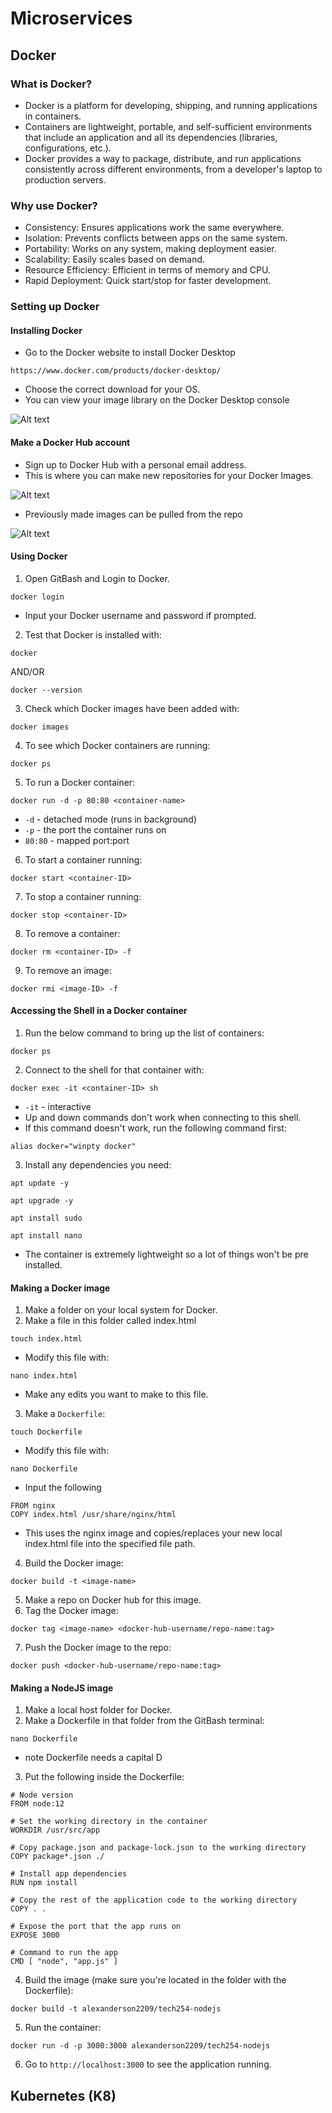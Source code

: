 # Microservices

## Docker

### What is Docker?

- Docker is a platform for developing, shipping, and running applications in containers. 
- Containers are lightweight, portable, and self-sufficient environments that include an application and all its dependencies (libraries, configurations, etc.). 
- Docker provides a way to package, distribute, and run applications consistently across different environments, from a developer's laptop to production servers.

### Why use Docker?

- Consistency: Ensures applications work the same everywhere.
- Isolation: Prevents conflicts between apps on the same system.
- Portability: Works on any system, making deployment easier.
- Scalability: Easily scales based on demand.
- Resource Efficiency: Efficient in terms of memory and CPU.
- Rapid Deployment: Quick start/stop for faster development.

### Setting up Docker

#### Installing Docker

- Go to the Docker website to install Docker Desktop
````
https://www.docker.com/products/docker-desktop/
````
- Choose the correct download for your OS.
- You can view your image library on the Docker Desktop console

![Alt text](<images/3. docker desktop.jpg>)

#### Make a Docker Hub account

- Sign up to Docker Hub with a personal email address.
- This is where you can make new repositories for your Docker Images.

![Alt text](<images/1. dockerhub repos.jpg>)

- Previously made images can be pulled from the repo

![Alt text](<images/2. dockerhub pull command.jpg>)

#### Using Docker

1) Open GitBash and Login to Docker.
````
docker login
````
- Input your Docker username and password if prompted.
2) Test that Docker is installed with:
````
docker
````
AND/OR
````
docker --version
````
3) Check which Docker images have been added with:
````
docker images
````
4) To see which Docker containers are running:
````
docker ps
````
5) To run a Docker container:
````
docker run -d -p 80:80 <container-name>
````
- `-d` - detached mode (runs in background)
- `-p` - the port the container runs on
- `80:80` - mapped port:port
6) To start a container running:
````
docker start <container-ID>
````
7) To stop a container running:
````
docker stop <container-ID>
````
8) To remove a container:
````
docker rm <container-ID> -f
````
9) To remove an image:
````
docker rmi <image-ID> -f
````

#### Accessing the Shell in a Docker container

1) Run the below command to bring up the list of containers:
````
docker ps
````
2) Connect to the shell for that container with:
````
docker exec -it <container-ID> sh
````
- `-it` - interactive
- Up and down commands don't work when connecting to this shell.
- If this command doesn't work, run the following command first:
````
alias docker="winpty docker"
````
3) Install any dependencies you need:
````
apt update -y
````
````
apt upgrade -y
````
````
apt install sudo
````
````
apt install nano
````
- The container is extremely lightweight so a lot of things won't be pre installed.

#### Making a Docker image

1) Make a folder on your local system for Docker.
2) Make a file in this folder called index.html
````
touch index.html
````
- Modify this file with:
````
nano index.html
````
- Make any edits you want to make to this file.
3) Make a `Dockerfile`:
````
touch Dockerfile
````
- Modify this file with:
````
nano Dockerfile
````
- Input the following
````
FROM nginx
COPY index.html /usr/share/nginx/html
````
- This uses the nginx image and copies/replaces your new local index.html file into the specified file path.
4) Build the Docker image:
````
docker build -t <image-name>
````
5) Make a repo on Docker hub for this image.
6) Tag the Docker image:
````
docker tag <image-name> <docker-hub-username/repo-name:tag>
````
7) Push the Docker image to the repo:
````
docker push <docker-hub-username/repo-name:tag>
````

#### Making a NodeJS image

1) Make a local host folder for Docker.
2) Make a Dockerfile in that folder from the GitBash terminal:
````
nano Dockerfile
````
- note Dockerfile needs a capital D
3) Put the following inside the Dockerfile:
````
# Node version
FROM node:12

# Set the working directory in the container
WORKDIR /usr/src/app

# Copy package.json and package-lock.json to the working directory
COPY package*.json ./

# Install app dependencies
RUN npm install

# Copy the rest of the application code to the working directory
COPY . .

# Expose the port that the app runs on
EXPOSE 3000

# Command to run the app
CMD [ "node", "app.js" ]
````
4) Build the image (make sure you're located in the folder with the Dockerfile):
````
docker build -t alexanderson2209/tech254-nodejs
````
5) Run the container:
````
docker run -d -p 3000:3000 alexanderson2209/tech254-nodejs
````
6) Go to `http://localhost:3000` to see the application running.

## Kubernetes (K8)